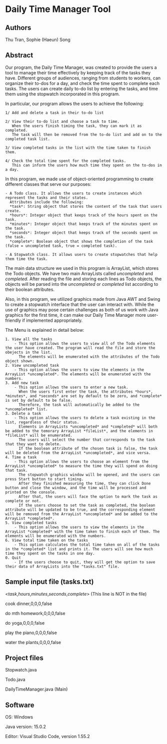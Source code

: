 # Daily Time Manager Tool

## Authors 
Thu Tran, Sophie (Haeun) Song

## Abstract
Our program, the Daily Time Manager, was created to provide the users a tool to manage their time effectively by keeping track of the tasks they have. 
Different groups of audiences, ranging from students to workers, can organize their to-dos for a day, and check the time spent to complete each tasks. 
The users can create daily to-do list by entering the tasks, and time them using the stopwatch incorporated in this program.

In particular, our program allows the users to achieve the following:

    1/ Add and delete a task in their to-do list
    
    2/ View their to-do list and choose a task to time. 
       When the users finish timing the task, they can mark it as completed. 
       The task will then be removed from the to-do list and add on to the completed task list.
       
    3/ View completed tasks in the list with the time taken to finish them.
    
    4/ Check the total time spent for the completed tasks. 
       This can inform the users how much time they spent on the to-dos in a day.


In this program, we made use of object-oriented programming to create different classes that serve our purposes: 

    - A Todo class. It allows the users to create instances which represent the tasks and their states.
      Attributes include the following: 
      *task*: String object that stores the content of the task that users create. 
      *hours*: Integer object that keeps track of the hours spent on the task.
      *minutes*: Integer object that keeps track of the minutes spent on the task. 
      *seconds*: Integer object that keeps track of the seconds spent on the task.
      *complete*: Boolean object that shows the completion of the task (false = uncompleted task, true = completed task).

    - A Stopwatch class. It allows users to create stopwatches that help them time the task. 


The main data structure we used in this program is ArrayList, which stores the Todo objects. We have two main ArrayLists called *uncompleted* and *completed*.
After reading the file and storing each lines as Todo objects, the objects will be parsed into the *uncompleted* or *completed* list according to their boolean attributes. 

Also, in this program, we utilized graphics made from Java AWT and Swing to create a stopwatch interface that the user can interact with.
While the use of graphics may pose certain challenges as both of us work with Java graphics for the first time, it can make our Daily Time Manager more user-friendly 
if implemented appropriately.

The Menu is explained in detail below:

    1. View all the tasks 
        - This option allows the users to view all of the Todo elements the user have created. The program will read the file and store the obejects in the list. 
          The elements will be enumerated with the attributes of the Todo object shown.
    2. View uncompleted task 
        - This option allows the users to view the elements in the ArrayList *uncompleted*. The elements will be enumerated with the numbers.
    3. Add new task 
        - This option allows the users to enter a new task.  
          When the users first enter the task, the attributes *hours*, *minutes*, and *seconds* are set by default to be zero, and *complete* is set by default to be false. 
          Therefore, the task will automatically be added to the *uncompleted* list. 
    3. Delete a task 
        - This option allows the users to delete a task existing in the list, regardless of their status. 
          Elements in ArrayLists *uncompleted* and *completed* will both be added to the temorary ArrayList *fileList*, and the elements in *fileList* will be enumerated.
          The users will select the number that corresponds to the task that they want to delete. 
          If the boolean attribute of the chosen task is false, the task will be deleted from the ArrayList *uncompleted*, and vice versa. 
    4. Time a task
        - This option allows the users to choose an element from the ArrayList *uncompleted* to measure the time they will spend on doing that task. 
          The stopwatch graphics window will be opened, and the users can press Start button to start timing. 
          After they finished measuring the time, they can click Done button and close the window, and the time will be processed and printed on the console.
          After that, the users will face the option to mark the task as complete or not. 
          If the users choose to set the task as completed, the boolean attribute will be updated to be true, and the corresponding element will be removed from the ArrayList *uncompleted* and be added to the ArrayList *completed*.
    5. View completed tasks
        - This option allows the users to view the elements in the ArrayList *completed* with the time taken to finish each of them. The elements will be enumerated with the numbers.
    6. View total time taken on the tasks
        - This option calculates the total time taken on all of the tasks in the *completed* list and prints it. The users will see how much time they spent on the tasks in one day.
    0. Quit 
        - If the users choose to quit, they will get the option to save their data of ArrayLists into the "tasks.txt" file.


## Sample input file (tasks.txt)

<*task*,*hours*,*minutes*,*seconds*,*complete*> (This line is NOT in the file)

cook dinner,0,0,0,false

do mth homework,0,0,0,false

do yoga,0,0,0,false

play the piano,0,0,0,false

water the plants,0,0,0,false


## Project files

Stopwatch.java

Todo.java

DailyTimeManager.java (Main)


## Software

OS: Windows

Java version: 15.0.2

Editor: Visual Studio Code, version 1.55.2

